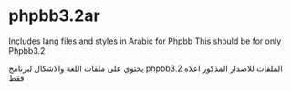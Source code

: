 # phpbb3.2ar
Includes lang files and styles in Arabic for Phpbb
This should be for only Phpbb3.2

يحتوي على ملفات اللغة والاشكال لبرنامج
phpbb3.2
الملفات للاصدار المذكور اعلاه فقط
